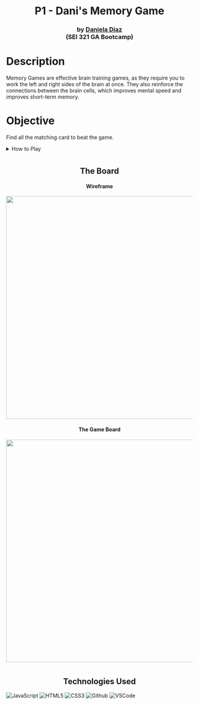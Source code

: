 
<h1 align="center">P1 - Dani's Memory Game</h1>


 


 <div align="center">
 



 <h3 align="center">
 by  <a href="https://www.linkedin.com/in/amarpan/"> Daniela Diaz
      </a><br></a> (SEI 321 GA Bootcamp)
 </h3>
 
 
    
 </div>



 
# Description

Memory Games are effective brain training games, as they require you to work the left and right sides of the brain at once. They also reinforce the connections between the brain cells, which improves mental speed and improves short-term memory.


# Objective
Find all the matching card to beat the game.


<details>
<summary>How to Play</summary>

🏁 Start the game by flipping a card. 

🖱 Then try to find another card that has the same image
as the first. If you can't find a pair, the flipped cards will be flipped back with the face down. 

🤓 Try to remember these images as it becomes easier to find pairs the longer you play.
</details>

<h1>  
</h1>
<h1>  
</h1>

<h2 align="center">The Board </h2>
<h4 align="center">Wireframe</h4>
<img src="https://i.imgur.com/1hScTMk.png" width="600">  
<h4 align="center">The Game Board</h4>
 <img src="/images/screenshotPlayersTurn.jpg" width="600"> 



<h1>  
</h1>
<h1>  
</h1>

<h2 align="center">Technologies Used </h2>

![JavaScript](https://img.shields.io/badge/-JavaScript-333?style=flat&logo=javascript)  ![HTML5](https://img.shields.io/badge/-HTML5-333?style=flat&logo=html5)
![CSS3](https://img.shields.io/badge/-CSS-333?style=flat&logo=css3) ![Github](https://img.shields.io/badge/-GitHub-333?style=flat&logo=github)
![VSCode](https://img.shields.io/badge/-VS_Code-333?style=flat&logo=visualstudio)

